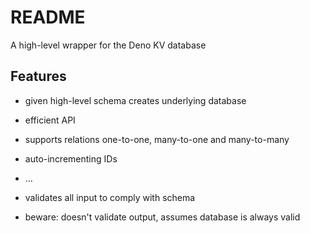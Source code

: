 # README

A high-level wrapper for the Deno KV database



## Features

- given high-level schema creates underlying database
- efficient API
- supports relations one-to-one, many-to-one and many-to-many
- auto-incrementing IDs
- ...

- validates all input to comply with schema
- beware: doesn't validate output, assumes database is always valid